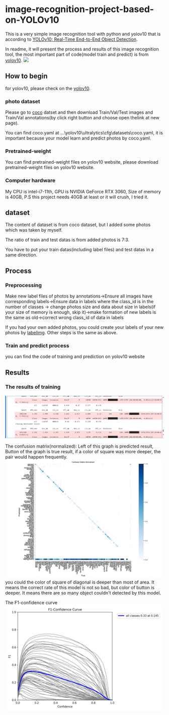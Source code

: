 # image-recognition-project-based-on-YOLOv10
This is a very simple image recognition tool with python and yolov10 that is according to [YOLOv10: Real-Time End-to-End Object Detection](https://arxiv.org/abs/2405.14458).

In readme, it will present the process and results of this image recognition tool, the most important part of code(model train and predict) is from [yolov10](https://github.com/THU-MIG/yolov10/tree/main). 
<img src="https://lh7-us.googleusercontent.com/docsz/AD_4nXflw-lQoXZlwEoMaubvogwEXWpUsK4gkglPfnlUpa_ASr2-g9gEEf5imPpeuMttkkBFNxqMAjINgIb6AVcFF2hXSZnQ_YCCg6Jokaz-4BxnJlhyL2AKw4Ty6lW-JT7H6uO7B80TMx0ytXBl4Xr0ZB5WCzE?key=zkoZqw4rJh7cg9cG7yYpEA"> 

## How to begin
for yolov10, please check on the [yolov10](https://github.com/THU-MIG/yolov10/tree/main). 

### photo dataset
Please go to [coco](https://cocodataset.org/#download) datset and then download Train/Val/Test images and Train/Val annotations(by click right button and choose open thelink at new page).

You can find coco.yaml at ...\yolov10\ultralytics\cfg\datasets\coco.yaml, it is important because your model learn and predict photos by coco.yaml.

### Pretrained-weight
You can find pretrained-weight files on yolov10 website, please download pretrained-weight files on yolov10 website.

### Computer hardware
My CPU is intel-i7-11th, GPU is NVIDIA GeForce RTX 3060, Size of memory is 40GB, P.S this project needs 40GB at least or it will crush, I tried it.

## dataset
The content of dataset is from coco dataset, but I added some photos which was taken by myself.

The ratio of train and test datas is from added photos is 7:3.

You have to put your train datas(including label files) and test datas in a same direction.

## Process
### Preprocessing
Make new label files of photos by annotations->Ensure all images have corresponding labels->Ensure data in labels where the class_id is in the number of classes
-> change photos size and data about size in labels(if your size of memory is enough, skip it)->make formation of new labels is the same as old->correct wrong class_id of data in labels

If you had your own added photos, you could create your labels of your new photos by [labelimg](https://github.com/HumanSignal/labelImg/blob/master/README.rst).
Other steps is the same as above.

### Train and predict process
you can find the code of training and prediction on yolov10 website

## Results
### The results of training
<img src="https://github.com/aegon1994/image-recognition-project-based-on-YOLOv10/blob/main/readphotosimages/readme%20photos/process%20of%20training.png?raw=true">

The confusion matrix(normalized):
Left of this graph is predicted result, Button of the graph is true result, if a color of square was more deeper, the pair would happen frequently. 
<img src="https://github.com/aegon1994/image-recognition-project-based-on-YOLOv10/blob/main/readphotosimages/readme%20photos/confusion_matrix_normalized.png?raw=true">
you could the color of square of diagonal is deeper than most of area. It means the correct rate of this model is not so bad, but color of button is deeper.
It means there are so many object couldn't detected by this model.

The F1-confidence curve
<img src="https://github.com/aegon1994/image-recognition-project-based-on-YOLOv10/blob/main/readphotosimages/readme%20photos/F1_curve.png?raw=true">



